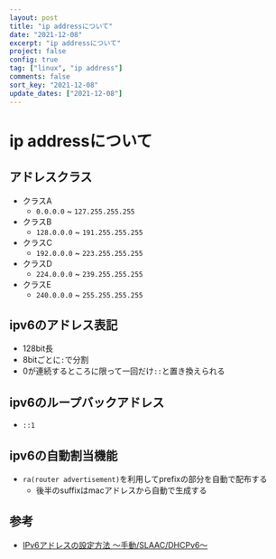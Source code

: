 ```yaml
---
layout: post
title: "ip addressについて"
date: "2021-12-08"
excerpt: "ip addressについて"
project: false
config: true
tag: ["linux", "ip address"]
comments: false
sort_key: "2021-12-08"
update_dates: ["2021-12-08"]
---
```


# ip addressについて

## アドレスクラス

 - クラスA
   - `0.0.0.0` ~ `127.255.255.255`
 - クラスB
   - `128.0.0.0` ~ `191.255.255.255`
 - クラスC
   - `192.0.0.0` ~ `223.255.255.255`
 - クラスD
   - `224.0.0.0` ~ `239.255.255.255`
 - クラスE
   - `240.0.0.0` ~ `255.255.255.255`

## ipv6のアドレス表記
 - 128bit長
 - 8bitごとに`:`で分割
 - 0が連続するところに限って一回だけ`::`と置き換えられる

## ipv6のループバックアドレス
 - `::1`
	
## ipv6の自動割当機能
 - `ra(router advertisement)`を利用してprefixの部分を自動で配布する
   - 後半のsuffixはmacアドレスから自動で生成する

## 参考
 - [IPv6アドレスの設定方法 ～手動/SLAAC/DHCPv6～](https://www.n-study.com/ipv6-detail/ipv6-address-configuration/)

